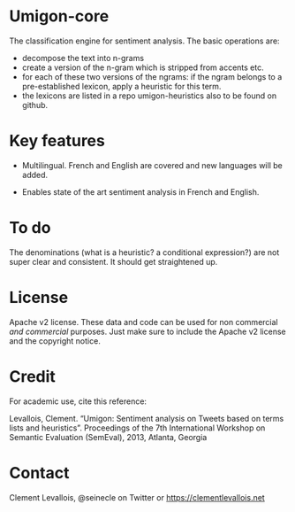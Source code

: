 # Umigon-core

The classification engine for sentiment analysis. The basic operations are:
- decompose the text into n-grams
- create a version of the n-gram which is stripped from accents etc.
- for each of these two versions of the ngrams: if the ngram belongs to a pre-established lexicon, apply a heuristic for this term.
- the lexicons are listed in a repo umigon-heuristics also to be found on github.

# Key features

* Multilingual. French and English are covered and new languages will be added.

* Enables state of the art sentiment analysis in French and English.

# To do
The denominations (what is a heuristic? a conditional expression?) are not super clear and consistent. It should get straightened up.

# License
Apache v2 license. These data and code can be used for non commercial *and commercial* purposes. Just make sure to include the Apache v2 license and the copyright notice.

# Credit
For academic use, cite this reference:

Levallois, Clement. “Umigon: Sentiment analysis on Tweets based on terms lists and heuristics”. Proceedings of the 7th International Workshop on Semantic Evaluation (SemEval), 2013, Atlanta, Georgia


# Contact
Clement Levallois, @seinecle on Twitter or https://clementlevallois.net
